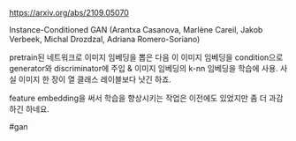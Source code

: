 https://arxiv.org/abs/2109.05070

Instance-Conditioned GAN (Arantxa Casanova, Marlène Careil, Jakob Verbeek, Michal Drozdzal, Adriana Romero-Soriano)

pretrain된 네트워크로 이미지 임베딩을 뽑은 다음 이 이미지 임베딩을 condition으로 generator와 discriminator에 주입 & 이미지 임베딩의 k-nn 임베딩을 학습에 사용. 사실 이미지 한 장이 열 클래스 레이블보다 낫긴 하죠.

feature embedding을 써서 학습을 향상시키는 작업은 이전에도 있었지만 좀 더 과감하긴 하네요.

#gan